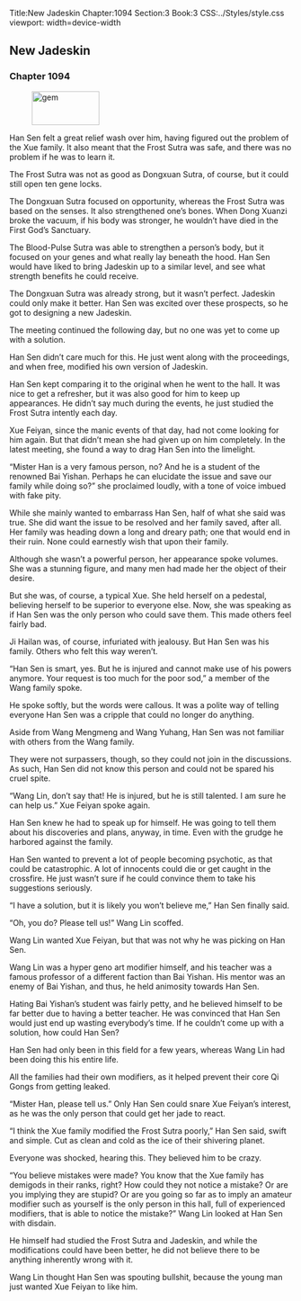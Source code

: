 Title:New Jadeskin 
Chapter:1094 
Section:3 
Book:3 
CSS:../Styles/style.css 
viewport: width=device-width
  
## New Jadeskin
### Chapter 1094 
<figure>
	<img src="../Images/gem.gif" alt="gem" id="gem" width="120" height="60" />
</figure>
  

  
  Han Sen felt a great relief wash over him, having figured out the problem of the Xue family. It also meant that the Frost Sutra was safe, and there was no problem if he was to learn it.

The Frost Sutra was not as good as Dongxuan Sutra, of course, but it could still open ten gene locks.

The Dongxuan Sutra focused on opportunity, whereas the Frost Sutra was based on the senses. It also strengthened one’s bones. When Dong Xuanzi broke the vacuum, if his body was stronger, he wouldn’t have died in the First God’s Sanctuary.

The Blood-Pulse Sutra was able to strengthen a person’s body, but it focused on your genes and what really lay beneath the hood. Han Sen would have liked to bring Jadeskin up to a similar level, and see what strength benefits he could receive.

The Dongxuan Sutra was already strong, but it wasn’t perfect. Jadeskin could only make it better. Han Sen was excited over these prospects, so he got to designing a new Jadeskin.

The meeting continued the following day, but no one was yet to come up with a solution.

Han Sen didn’t care much for this. He just went along with the proceedings, and when free, modified his own version of Jadeskin.

Han Sen kept comparing it to the original when he went to the hall. It was nice to get a refresher, but it was also good for him to keep up appearances. He didn’t say much during the events, he just studied the Frost Sutra intently each day.

Xue Feiyan, since the manic events of that day, had not come looking for him again. But that didn’t mean she had given up on him completely. In the latest meeting, she found a way to drag Han Sen into the limelight.

“Mister Han is a very famous person, no? And he is a student of the renowned Bai Yishan. Perhaps he can elucidate the issue and save our family while doing so?” she proclaimed loudly, with a tone of voice imbued with fake pity.

While she mainly wanted to embarrass Han Sen, half of what she said was true. She did want the issue to be resolved and her family saved, after all. Her family was heading down a long and dreary path; one that would end in their ruin. None could earnestly wish that upon their family.

Although she wasn’t a powerful person, her appearance spoke volumes. She was a stunning figure, and many men had made her the object of their desire.

But she was, of course, a typical Xue. She held herself on a pedestal, believing herself to be superior to everyone else. Now, she was speaking as if Han Sen was the only person who could save them. This made others feel fairly bad.

Ji Hailan was, of course, infuriated with jealousy. But Han Sen was his family. Others who felt this way weren’t.

“Han Sen is smart, yes. But he is injured and cannot make use of his powers anymore. Your request is too much for the poor sod,” a member of the Wang family spoke.

He spoke softly, but the words were callous. It was a polite way of telling everyone Han Sen was a cripple that could no longer do anything.

Aside from Wang Mengmeng and Wang Yuhang, Han Sen was not familiar with others from the Wang family.

They were not surpassers, though, so they could not join in the discussions. As such, Han Sen did not know this person and could not be spared his cruel spite.

“Wang Lin, don’t say that! He is injured, but he is still talented. I am sure he can help us.” Xue Feiyan spoke again.

Han Sen knew he had to speak up for himself. He was going to tell them about his discoveries and plans, anyway, in time. Even with the grudge he harbored against the family.

Han Sen wanted to prevent a lot of people becoming psychotic, as that could be catastrophic. A lot of innocents could die or get caught in the crossfire. He just wasn’t sure if he could convince them to take his suggestions seriously.

“I have a solution, but it is likely you won’t believe me,” Han Sen finally said.

“Oh, you do? Please tell us!” Wang Lin scoffed.

Wang Lin wanted Xue Feiyan, but that was not why he was picking on Han Sen.

Wang Lin was a hyper geno art modifier himself, and his teacher was a famous professor of a different faction than Bai Yishan. His mentor was an enemy of Bai Yishan, and thus, he held animosity towards Han Sen.

Hating Bai Yishan’s student was fairly petty, and he believed himself to be far better due to having a better teacher. He was convinced that Han Sen would just end up wasting everybody’s time. If he couldn’t come up with a solution, how could Han Sen?

Han Sen had only been in this field for a few years, whereas Wang Lin had been doing this his entire life.

All the families had their own modifiers, as it helped prevent their core Qi Gongs from getting leaked.

“Mister Han, please tell us.” Only Han Sen could snare Xue Feiyan’s interest, as he was the only person that could get her jade to react.

“I think the Xue family modified the Frost Sutra poorly,” Han Sen said, swift and simple. Cut as clean and cold as the ice of their shivering planet.

Everyone was shocked, hearing this. They believed him to be crazy.

“You believe mistakes were made? You know that the Xue family has demigods in their ranks, right? How could they not notice a mistake? Or are you implying they are stupid? Or are you going so far as to imply an amateur modifier such as yourself is the only person in this hall, full of experienced modifiers, that is able to notice the mistake?” Wang Lin looked at Han Sen with disdain.

He himself had studied the Frost Sutra and Jadeskin, and while the modifications could have been better, he did not believe there to be anything inherently wrong with it.

Wang Lin thought Han Sen was spouting bullshit, because the young man just wanted Xue Feiyan to like him.
